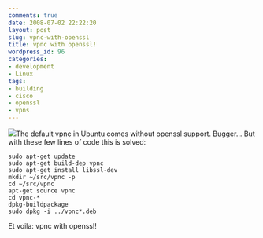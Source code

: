 ```yaml
---
comments: true
date: 2008-07-02 22:22:20
layout: post
slug: vpnc-with-openssl
title: vpnc with openssl!
wordpress_id: 96
categories:
- development
- Linux
tags:
- building
- cisco
- openssl
- vpns
---
```


[![](/images/uploads/2008/07/cisco_logo-300x162.jpg)](/images/uploads/2008/07/cisco_logo.jpg)The default vpnc in Ubuntu comes without openssl support. Bugger... But with these few lines of code this is solved:

```
sudo apt-get update
sudo apt-get build-dep vpnc
sudo apt-get install libssl-dev
mkdir ~/src/vpnc -p
cd ~/src/vpnc
apt-get source vpnc
cd vpnc-*
dpkg-buildpackage
sudo dpkg -i ../vpnc*.deb
```

Et voila: vpnc with openssl!
